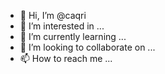 - 👋 Hi, I’m @caqri
- 👀 I’m interested in ...
- 🌱 I’m currently learning ...
- 💞️ I’m looking to collaborate on ...
- 📫 How to reach me ...

<!---
caqri/caqri is a ✨ special ✨ repository because its `README.md` (this file) appears on your GitHub profile.
You can click the Preview link to take a look at your changes.
--->

